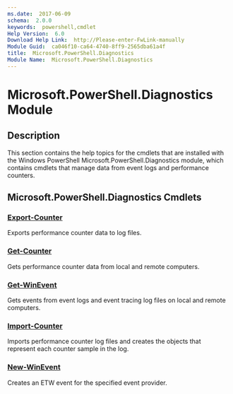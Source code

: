 ```yaml
---
ms.date:  2017-06-09
schema:  2.0.0
keywords:  powershell,cmdlet
Help Version:  6.0
Download Help Link:  http://Please-enter-FwLink-manually
Module Guid:  ca046f10-ca64-4740-8ff9-2565dba61a4f
title:  Microsoft.PowerShell.Diagnostics
Module Name:  Microsoft.PowerShell.Diagnostics
---
```


# Microsoft.PowerShell.Diagnostics Module
## Description
This section contains the help topics for the cmdlets that are installed with the Windows PowerShell Microsoft.PowerShell.Diagnostics module, which contains cmdlets that manage data from event logs and performance counters.

## Microsoft.PowerShell.Diagnostics Cmdlets
### [Export-Counter](export-counter.md)
Exports performance counter data to log files.


### [Get-Counter](get-counter.md)
Gets performance counter data from local and remote computers.


### [Get-WinEvent](get-winevent.md)
Gets events from event logs and event tracing log files on local and remote computers.


### [Import-Counter](import-counter.md)
Imports performance counter log files and creates the objects that represent each counter sample in the log.


### [New-WinEvent](new-winevent.md)
Creates an ETW event for the specified event provider.

